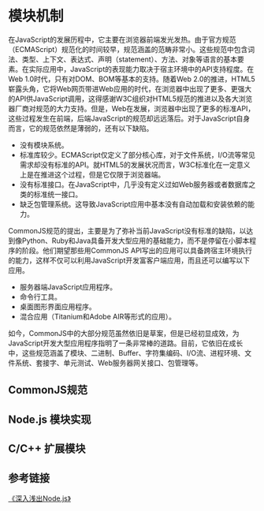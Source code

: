 # 模块机制
在JavaScript的发展历程中，它主要在浏览器前端发光发热。由于官方规范（ECMAScript）规范化的时间较早，规范涵盖的范畴非常小。这些规范中包含词法、类型、上下文、表达式、声明（statement）、方法、对象等语言的基本要素。在实际应用中，JavaScript的表现能力取决于宿主环境中的API支持程度。在Web 1.0时代，只有对DOM、BOM等基本的支持。随着Web 2.0的推进，HTML5崭露头角，它将Web网页带进Web应用的时代，在浏览器中出现了更多、更强大的API供JavaScript调用，这得感谢W3C组织对HTML5规范的推进以及各大浏览器厂商对规范的大力支持。但是，Web在发展，浏览器中出现了更多的标准API，这些过程发生在前端，后端JavaScript的规范却远远落后。对于JavaScript自身而言，它的规范依然是薄弱的，还有以下缺陷。

* 没有模块系统。
* 标准库较少。ECMAScript仅定义了部分核心库，对于文件系统，I/O流等常见需求却没有标准的API。就HTML5的发展状况而言，W3C标准化在一定意义上是在推进这个过程，但是它仅限于浏览器端。
* 没有标准接口。在JavaScript中，几乎没有定义过如Web服务器或者数据库之类的标准统一接口。
* 缺乏包管理系统。这导致JavaScript应用中基本没有自动加载和安装依赖的能力。

CommonJS规范的提出，主要是为了弥补当前JavaScript没有标准的缺陷，以达到像Python、Ruby和Java具备开发大型应用的基础能力，而不是停留在小脚本程序的阶段。他们期望那些用CommonJS API写出的应用可以具备跨宿主环境执行的能力，这样不仅可以利用JavaScript开发富客户端应用，而且还可以编写以下应用。

* 服务器端JavaScript应用程序。
* 命令行工具。
* 桌面图形界面应用程序。
* 混合应用（Titanium和Adobe AIR等形式的应用）。

如今，CommonJS中的大部分规范虽然依旧是草案，但是已经初显成效，为JavaScript开发大型应用程序指明了一条非常棒的道路。目前，它依旧在成长中，这些规范涵盖了模块、二进制、Buffer、字符集编码、I/O流、进程环境、文件系统、套接字、单元测试、Web服务器网关接口、包管理等。

## CommonJS规范

## Node.js 模块实现

## C/C++ 扩展模块


## 参考链接
[《深入浅出Node.js》](https://m.ituring.com.cn/book/1290)


